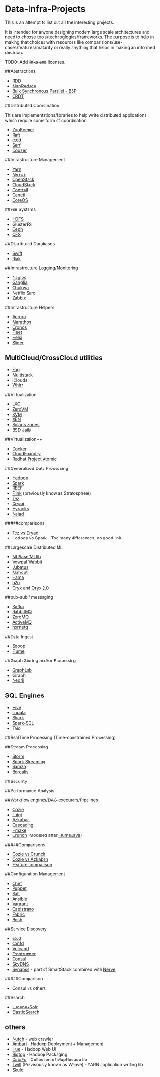 Data-Infra-Projects
====================

This is an attempt to list out all the interesting projects.

It is intended for anyone designing modern large scale architectures and need to choose tools/technoglogies/frameworks. The purpose is to help in making that choices with resources like comparisions/use-cases/features/maturity or really anything that helps in making an informed decision.

TODO:
Add ~~links and~~ licenses. 

##Abstractions
* [RDD](https://www.cs.berkeley.edu/~matei/papers/2012/nsdi_spark.pdf)
* [MapReduce](http://en.wikipedia.org/wiki/MapReduce)
* [Bulk Synchronous Parallel - BSP](http://en.wikipedia.org/wiki/Bulk_synchronous_parallel)
* [CRDT](http://hal.upmc.fr/docs/00/55/55/88/PDF/techreport.pdf)

##Distributed Coordination

This are implementations/libraries to help write distributed applications which require some form of coordination.

* [ZooKeeper](zookeeper.apache.org)
* [Raft](http://raftconsensus.github.io/)
* [etcd](https://github.com/coreos/etcd)
* [Serf](http://www.serfdom.io/)
* [Doozer](https://github.com/ha/doozerd)

##Infrastructure Management
* [Yarn](http://hadoop.apache.org/docs/current/hadoop-yarn/hadoop-yarn-site/YARN.html)
* [Mesos](http://mesos.apache.org)
* [OpenStack](http://www.openstack.org/)
* [CloudStack](http://cloudstack.apache.org/)
* [Contrail](http://contrail-project.eu/)
* [Ganeti](https://code.google.com/p/ganeti/)
* [CoreOS](https://coreos.com)

##File Systems
* [HDFS](http://hadoop.apache.org/docs/current/hadoop-project-dist/hadoop-hdfs/HdfsUserGuide.html)
* [GlusterFS](http://www.gluster.org/)
* [Ceph](https://github.com/ceph/ceph)
* [QFS](http://quantcast.github.io/qfs/)

##Distribtued Databases
* [Swift](https://github.com/openstack/swift)
* [Riak](https://github.com/basho/riak)

##Infrastrcuture Logging/Monitoring
* [Nagios](http://www.nagios.org/)
* [Ganglia](http://ganglia.sourceforge.net/)
* [Chukwa](https://chukwa.apache.org/)
* [Netflix Suro](https://github.com/Netflix/suro)
* [Zabbix](https://www.zabbix.org/wiki)

##Infrastructure Helpers
* [Aurora](http://aurora.incubator.apache.org/)
* [Marathon](https://github.com/mesosphere/marathon)
* [Cronos](https://github.com/airbnb/chronos)
* [Fleet](https://github.com/coreos/fleet)
* [Helix](http://helix.apache.org/)
* [Slider](http://slider.incubator.apache.org/)

## MultiCloud/CrossCloud utilities
* [Fog](http://fog.io/)
* [Multistack](http://multistack.org/)
* [jClouds](https://jclouds.apache.org/)
* [Whirr](https://whirr.apache.org/)

##Virtualization
* [LXC](https://linuxcontainers.org/)
* [ZeroVM](http://www.zerovm.org/)
* [KVM](http://www.linux-kvm.org/)
* [XEN](http://www.xenproject.org/)
* [Solaris Zones](http://en.wikipedia.org/wiki/Solaris_Containers)
* [BSD Jails](http://en.wikipedia.org/wiki/FreeBSD_jail)

##Virtualization++
* [Docker](https://www.docker.com/)
* [CloudFoundry](http://cloudfoundry.org/)
* [Redhat Project Atomic](http://www.projectatomic.io/)

##Generalized Data Processing
* [Hadoop](http://hadoop.apache.org/)
* [Spark](https://spark.apache.org/)
* [REEF](http://www.reef-project.org/)
* [Flink](http://flink.incubator.apache.org/) (previously know as Stratosphere)
* [Tez](http://tez.apache.org/)
* [Dryad](http://research.microsoft.com/en-us/projects/dryad/)
* [Hyracks](https://code.google.com/p/hyracks/)
* [Naiad](http://research.microsoft.com/en-us/projects/naiad/)

#####comparisons
* [Tez vs Dryad](http://yhemanth.wordpress.com/2013/11/07/comparing-apache-tez-and-microsoft-dryad/)
* Hadoop vs Spark - Too many differences, no good link.

##Largescale Distributed ML
* [MLBase/MLlib](http://www.mlbase.org/)
* [Vowpal Wabbit](https://github.com/JohnLangford/vowpal_wabbit/)
* [Jubatus](http://jubat.us/en/)
* [Mahout](https://mahout.apache.org/)
* [Hama](https://hama.apache.org)
* [h2o](http://0xdata.com/h2o/)
* [Oryx](https://github.com/cloudera/oryx) and [Oryx 2.0](https://github.com/OryxProject/oryx)

##pub-sub / messaging 
* [Kafka](http://kafka.apache.org/)
* [RabbitMQ](http://www.rabbitmq.com/)
* [ZeroMQ](http://zeromq.org/)
* [ActiveMQ](http://activemq.apache.org/)
* [hornetq](http://hornetq.jboss.org/)

##Data Ingest
* [Sqoop](http://sqoop.apache.org/)
* [Flume](http://flume.apache.org/)


##Graph Storing and/or Processing
* [GraphLab](http://graphlab.org/)
* [Giraph](http://giraph.apache.org/)
* [Neo4j](http://www.neo4j.org/)

## SQL Engines
* [Hive](https://hive.apache.org/)
* [Impala](http://impala.io/)
* [Shark](http://shark.cs.berkeley.edu/)
* [Spark-SQL](https://spark.apache.org/sql/)
* [Tajo](http://tajo.incubator.apache.org/)

##RealTime Processing (Time-constrained Processing)

##Stream Processing
* [Storm](https://storm.incubator.apache.org/)
* [Spark Streaming](https://spark.apache.org/streaming/)
* [Samza](http://samza.incubator.apache.org/)
* [Borealis](http://cs.brown.edu/research/borealis/public/)

##Security

##Performance Analysis

##Workflow engines/DAG-executors/Pipelines
* [Oozie](http://oozie.apache.org/)
* [Luigi](https://github.com/spotify/luigi)
* [Azkaban](https://azkaban.github.io/)
* [Cascading](http://www.cascading.org/)
* [Hmake](https://code.google.com/p/hamake/)
* [Crunch](https://crunch.apache.org/) (Modeled after [FlumeJava](http://pages.cs.wisc.edu/~akella/CS838/F12/838-CloudPapers/FlumeJava.pdf))

#####Comparisons
  * [Oozie vs Crunch](http://mail-archives.apache.org/mod_mbox/incubator-general/201205.mbox/%3CCAH29n6MPf4Qxb--9Ayv+U9xoJuJC_QRYkqC+ADisy=YkjjV=Vg@mail.gmail.com%3E)
  * [Oozie vs Azkaban](http://www.quora.com/What-are-the-differences-advantages-disadvantages-of-Azkaban-vs-Oozie) 
  * [Feature comparison](http://sarveshspn.blogspot.in/2012/02/comparison-of-hadoop-workflow-engines.html)

##Configuration Management 
* [Chef](http://www.getchef.com/chef/)
* [Puppet](http://puppetlabs.com/puppet)
* [Salt](https://github.com/saltstack/salt)
* [Ansible](https://github.com/ansible/ansible)
* [Vagrant](http://www.vagrantup.com/)
* [Capistrano](http://capistranorb.com/)
* [Fabric](http://www.fabfile.org/)
* [Bosh](https://github.com/cloudfoundry/bosh)

##Service Discovery
* [etcd](https://github.com/coreos/etcd)
* [confd](https://github.com/kelseyhightower/confd)
* [Vulcand](https://github.com/mailgun/vulcand)
* [Frontrunner](https://github.com/Wizcorp/frontrunner)
* [Consul](https://github.com/hashicorp/consul)
* [SkyDNS](https://github.com/skynetservices/skydns)
* [Synapse](https://github.com/airbnb/synapse) - part of SmartStack combined with [Nerve](https://github.com/airbnb/nerve)

#####Comparison
* [Consul vs others](http://www.consul.io/intro/vs/)

##Search
* [Lucene+Solr](http://lucene.apache.org/)
* [ElasticSearch](http://www.elasticsearch.org/)

## others
* [Nutch](http://nutch.apache.org/) - web crawler
* [Ambari](http://ambari.apache.org/) - Hadoop Deployment + Management 
* [Hue](http://gethue.com/) - Hadoop Web UI
* [Bigtop](http://bigtop.apache.org/) - Hadoop Packaging 
* [DataFu](http://datafu.incubator.apache.org/) - Collection of MapReduce lib
* [Twill](http://twill.incubator.apache.org/) (Previsously known as Weave) - YARN application writing lib
* [Skuld](https://github.com/Factual/skuld)

